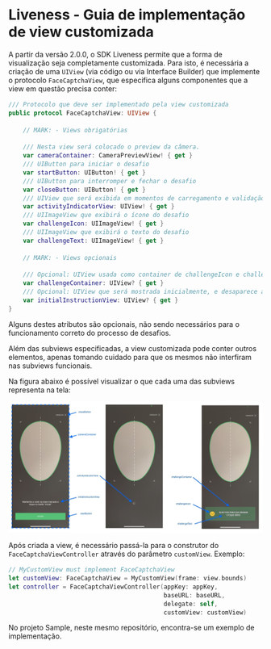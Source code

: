 # Liveness - Guia de implementação de view customizada

A partir da versão 2.0.0, o SDK Liveness permite que a forma de visualização seja completamente customizada. Para isto, é necessária a criação de uma `UIView` (via código ou via Interface Builder) que implemente o protocolo `FaceCaptchaView`, que especifica alguns componentes que a view em questão precisa conter:

```swift
/// Protocolo que deve ser implementado pela view customizada
public protocol FaceCaptchaView: UIView {

    // MARK: - Views obrigatórias

    /// Nesta view será colocado o preview da câmera.
    var cameraContainer: CameraPreviewView! { get }
    /// UIButton para iniciar o desafio
    var startButton: UIButton! { get }
    /// UIButton para interromper e fechar o desafio
    var closeButton: UIButton! { get }
    /// UIView que será exibida em momentos de carregamento e validação
    var activityIndicatorView: UIView! { get }
    /// UIImageView que exibirá o ícone do desafio
    var challengeIcon: UIImageView! { get }
    /// UIImageView que exibirá o texto do desafio
    var challengeText: UIImageView! { get }

    // MARK: - Views opcionais

    /// Opcional: UIView usada como container de challengeIcon e challengeTextView
    var challengeContainer: UIView? { get }
    /// Opcional: UIView que será mostrada inicialmente, e desaparece após startButton ser clicado
    var initialInstructionView: UIView? { get }
}
```

Alguns destes atributos são opcionais, não sendo necessários para o funcionamento correto do processo de desafios.

Além das subviews especificadas, a view customizada pode conter outros elementos, apenas tomando cuidado para que os mesmos não interfiram nas subviews funcionais.

Na figura abaixo é possível visualizar o que cada uma das subviews representa na tela:

![Componentes da view customizada](../Images/FaceCaptcha/custom_view_components.jpg)

Após criada a view, é necessário passá-la para o construtor do `FaceCaptchaViewController` através do parâmetro `customView`. Exemplo:

```swift
// MyCustomView must implement FaceCaptchaView
let customView: FaceCaptchaView = MyCustomView(frame: view.bounds)
let controller = FaceCaptchaViewController(appKey: appKey,
                                           baseURL: baseURL,
                                           delegate: self,
                                           customView: customView)
```

No projeto Sample, neste mesmo repositório, encontra-se um exemplo de implementação.
